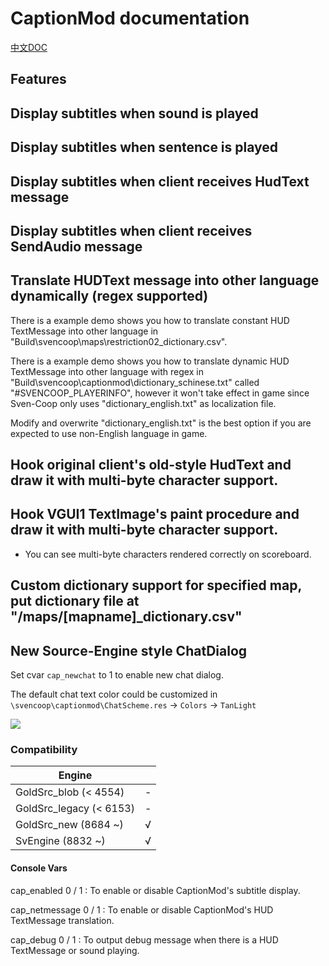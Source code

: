 # CaptionMod documentation

[中文DOC](CaptionModCN.md)

## Features

## Display subtitles when sound is played

## Display subtitles when sentence is played

## Display subtitles when client receives HudText message

## Display subtitles when client receives SendAudio message

## Translate HUDText message into other language dynamically (regex supported)

There is a example demo shows you how to translate constant HUD TextMessage into other language in "Build\svencoop\maps\restriction02_dictionary.csv".

There is a example demo shows you how to translate dynamic HUD TextMessage into other language with regex in "Build\svencoop\captionmod\dictionary_schinese.txt" called "#SVENCOOP_PLAYERINFO", however it won't take effect in game since Sven-Coop only uses "dictionary_english.txt" as localization file.

Modify and overwrite "dictionary_english.txt" is the best option if you are expected to use non-English language in game.

## Hook original client's old-style HudText and draw it with multi-byte character support.

## Hook VGUI1 TextImage's paint procedure and draw it with multi-byte character support.

* You can see multi-byte characters rendered correctly on scoreboard.

## Custom dictionary support for specified map, put dictionary file at "/maps/[mapname]_dictionary.csv"

## New Source-Engine style ChatDialog

Set cvar `cap_newchat` to 1 to enable new chat dialog.

The default chat text color could be customized in `\svencoop\captionmod\ChatScheme.res` -> `Colors` -> `TanLight`

![](/img/1.png)

### Compatibility

|        Engine            |      |
|        ----              | ---- |
| GoldSrc_blob   (< 4554)  | -    |
| GoldSrc_legacy (< 6153)  | -    |
| GoldSrc_new    (8684 ~)  | √    |
| SvEngine       (8832 ~)  | √    |

#### Console Vars

cap_enabled 0 / 1 : To enable or disable CaptionMod's subtitle display.

cap_netmessage 0 / 1 : To enable or disable CaptionMod's HUD TextMessage translation.

cap_debug 0 / 1 : To output debug message when there is a HUD TextMessage or sound playing.

####
